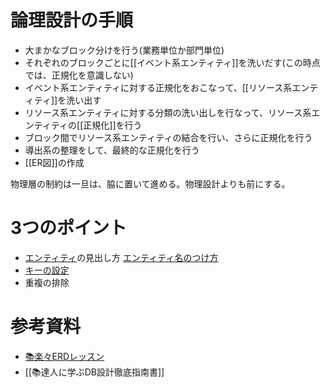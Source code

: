 # 論理設計の手順
- 大まかなブロック分けを行う(業務単位か部門単位)
- それぞれのブロックごとに[[イベント系エンティティ]]を洗いだす(この時点では、正規化を意識しない)
- イベント系エンティティに対する正規化をおこなって、[[リソース系エンティティ]]を洗い出す
- リソース系エンティティに対する分類の洗い出しを行なって、リソース系エンティティの[[正規化]]を行う
- ブロック間でリソース系エンティティの結合を行い、さらに正規化を行う
- 導出系の整理をして、最終的な正規化を行う
- [[ER図]]の作成

物理層の制約は一旦は、脇に置いて進める。物理設計よりも前にする。


# 3つのポイント
- [エンティティ](%E3%82%A8%E3%83%B3%E3%83%86%E3%82%A3%E3%83%86%E3%82%A3.md)の見出し方
  [エンティティ名のつけ方](%E3%82%A8%E3%83%B3%E3%83%86%E3%82%A3%E3%83%86%E3%82%A3%E5%90%8D%E3%81%AE%E3%81%A4%E3%81%91%E6%96%B9.md)
- [キーの設定](%E3%82%AD%E3%83%BC%E3%81%AE%E8%A8%AD%E5%AE%9A.md)
- 重複の排除

# 参考資料
- [📚楽々ERDレッスン](%F0%9F%93%9A%E6%A5%BD%E3%80%85ERD%E3%83%AC%E3%83%83%E3%82%B9%E3%83%B3.md)
- [[📚達人に学ぶDB設計徹底指南書]]